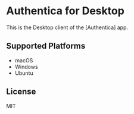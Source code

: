 # Authentica for Desktop

This is the Desktop client of the [Authentica] app.

## Supported Platforms

- macOS
- Windows
- Ubuntu

## License

MIT
